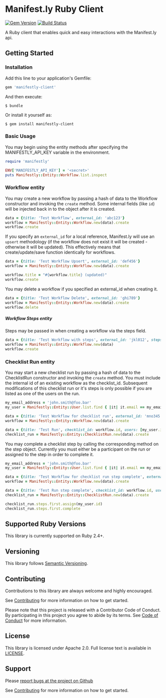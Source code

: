 # Manifest.ly Ruby Client
[![Gem Version](https://badge.fury.io/rb/manifestly-client.svg)](https://badge.fury.io/rb/manifestly-client)
[![Build Status](https://api.travis-ci.org/firespring/manifestly-ruby.svg?branch=master)](https://travis-ci.org/firespring/manifestly-ruby)

A Ruby client that enables quick and easy interactions with the Manifest.ly api.

## Getting Started

### Installation

Add this line to your application's Gemfile:

```ruby
gem 'manifestly-client'
```

And then execute:

    $ bundle

Or install it yourself as:

    $ gem install manifestly-client

### Basic Usage

You may begin using the entity methods after specifying the MANIFESTLY_API_KEY variable in the environment.
```ruby
require 'manifestly'

ENV['MANIFESTLY_API_KEY'] = '<secret>'
puts Manifestly::Entity::Workflow.list.inspect
```

### Workflow entity

You may create a new workflow by passing a hash of data to the Workflow constructor and invoking the `create` method. Some internal fields (like `id`) will be injected back in to the object after it is created.
```ruby
data = {title: 'Test Workflow', external_id: 'abc123'}
workflow = Manifestly::Entity::Workflow.new(data).create
workflow.create
```

If you specify an `external_id` for a local reference, Manifest.ly will use an `upsert` methodology (if the workflow does not exist it will be created - otherwise it will be updated). This effectively means that create/update/save function identically for workflows.
```ruby
data = {title: 'Test Workflow Upsert', external_id: 'def456'}
workflow = Manifestly::Entity::Workflow.new(data).create

workflow.title = "#{workflow.title} (updated)"
workflow.create
```

You may delete a workflow if you specified an external_id when creating it.
```ruby
data = {title: 'Test Workflow Delete', external_id: 'ghi789'}
workflow = Manifestly::Entity::Workflow.new(data).create
workflow.delete
```

##### Workflow Steps entity

Steps may be passed in when creating a workflow via the steps field.
```ruby
data = {title: 'Test Workflow with steps', external_id: 'jkl012', steps: [{title: 'Step One'}]}
workflow = Manifestly::Entity::Workflow.new(data)
workflow.create
```

### Checklist Run entity

You may start a new checklist run by passing a hash of data to the ChecklistRun constructor and invoking the `create` method. You must include the internal id of an existing workflow as the checklist_id. Subsequent modifications of this checklist run or it's steps is only possible if you are listed as one of the users on the run.
```ruby
my_email_address = 'john.smith@foo.bar'
my_user = Manifestly::Entity::User.list.find { |it| it.email == my_email_address }

data = {title: 'Test Workflow for checklist run', external_id: 'mno345', steps: [{title: 'Step One'}]}
workflow = Manifestly::Entity::Workflow.new(data).create

data = {title: 'Test Run', checklist_id: workflow.id, users: [my_user.id]}
checklist_run = Manifestly::Entity::ChecklistRun.new(data).create
```

You may complete a checklist step by calling the corresponding method on the step object. Currently you must either be a participant on the run or assigned to the step in order to complete it.
```ruby
my_email_address = 'john.smith@foo.bar'
my_user = Manifestly::Entity::User.list.find { |it| it.email == my_email_address }

data = {title: 'Test Workflow for checklist run step complete', external_id: 'pqr678', steps: [{title: 'Step One'}]}
workflow = Manifestly::Entity::Workflow.new(data).create

data = {title: 'Test Run step complete', checklist_id: workflow.id, users: [my_user.id]}
checklist_run = Manifestly::Entity::ChecklistRun.new(data).create

checklist_run.steps.first.assign(my_user.id)
checklist_run.steps.first.complete
```

## Supported Ruby Versions

This library is currently supported on Ruby 2.4+.

## Versioning

This library follows [Semantic Versioning](http://semver.org/).

## Contributing

Contributions to this library are always welcome and highly encouraged.

See [Contributing](CONTRIBUTING.md) for more information on how to get started.

Please note that this project is released with a Contributor Code of Conduct. By participating in this project you agree to abide by its terms. See [Code of Conduct](CODE_OF_CONDUCT.md) for more information.

## License

This library is licensed under Apache 2.0. Full license text is
available in [LICENSE](LICENSE.txt).

## Support

Please [report bugs at the project on Github](https://github.com/firespring/manifestly-ruby/issues)

See [Contributing](CONTRIBUTING.md) for more information on how to get started.
